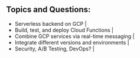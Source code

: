 ## Topics and Questions: 

- Serverless backend on GCP |
- Build, test, and deploy Cloud Functions |
- Combine GCP services via real-time messaging |
- Integrate different versions and environments |
- Security, A/B Testing, DevOps? |